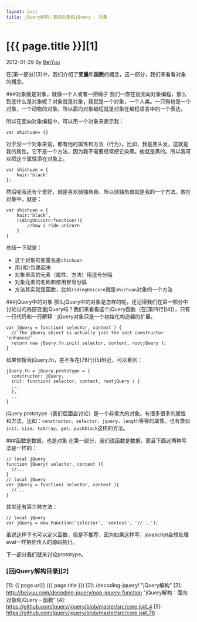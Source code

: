 ```yaml
---
layout: post
title: jQuery解构：面向对象和jQuery - 对象
---
```

# [{{ page.title }}][1]
2012-01-29 By [BeiYuu][]

在[第一部分][3]中，我们介绍了**变量**和**函数**的概念，这一部分，我们来看看对象的概念。

###对象就是对象，就像一个人或者一把椅子
我们一直在说面向对象编程，那么到底什么是对象呢？对象就是对象，我就是一个对象，一个人类。一只狗也是一个对象，一个动物的对象。所以面向对象编程就是对象在编程语言中的一个表达。

所以在面向对象编程中，可以用一个对象来表示我：

    var shichuan= {}

对于没一个对象来说，都有他的属性和方法（行为）。比如，我是黑头发，这就是我的属性。它不是一个方法，因为我不需要经常把它染黑。他就是黑的。所以我可以把这个属性添在对象上。

    var shichuan = {
        hair:'black'
    };

然后呢我还有个爱好，就是喜欢骑独角兽，所以骑独角兽就是我的一个方法。放在对象中，就是：

    var shichuan = {
        hair:'black',
        ridingUnicorn:function(){
            //how i ride unicorn
        }
    }

总结一下就是：

* 这个对象的变量名是`chichuan`
* 用`{`和`}`包裹起来
* 对象里面的元素（属性、方法）用逗号分隔
* 对象元素的名称和值用冒号分隔
* 方法其实就是函数，比如`ridingUnicore`就是`shichuan`对象的一个方法

###jQuery中的对象
那么jQuery中的对象是怎样的呢，还记得我们在第一部分中讨论过的局部变量jQuery吗？我们来看看这个jQuery函数（在[第四行][4]），只有一行代码和一行解释：jQuery对象只是一个初始化构造器的扩展。

    var jQuery = function( selector, context ) {
      // The jQuery object is actually just the init constructor 'enhanced'
      return new jQuery.fn.init( selector, context, rootjQuery );
    }

如果你搜索jQuery.fn，差不多在[78行][5]附近，可以看到：

    jQuery.fn = jQuery.prototype = {
      constructor: jQuery,
      init: function( selector, context, rootjQuery ) {
      ...
      },
      ...
    }

jQuery prototype（我们后面会讨论）是一个非常大的对象。有很多很多的属性和方法。比如：`constructor`、`selector`、`jquery`、`length`等等的属性。也有类似`init`、`size`、`toArray`、`get`、`pushStack`这样的方法。

###函数是数据，也是对象
在第一部分，我们说函数是数据，而且下面这两种写法是一样的：

    // local jQuery
    function jQuery( selector, context ){
      //...
    }
    // local jQuery
    var jQuery = function( selector, context ){
      //...
    }

其实还有第三种方法：

    // local jQuery
    var jQuery = new Function('selector', 'context', '//...');

虽说这样子也可以定义函数，但是不推荐，因为如果这样写，javascript会想处理eval一样把你传入的源码执行。

下一部分我们就来讨论prototype。


### [回jQuery解构目录][2]
[BeiYuu]:    http://beiyuu.com  "BeiYuu"
[jQuery]:   http://jquery.com/ "jQuery"
[1]:    {{ page.url}}  ({{ page.title }})
[2]:    /decoding-jquery/ "jQuery解构"
[3]:    http://beiyuu.com/decoding-jquery/oop-jquery-function "jQuery解构：面向对象和jQuery - 函数"
[4]:    https://github.com/jquery/jquery/blob/master/src/core.js#L4
[5]:    https://github.com/jquery/jquery/blob/master/src/core.js#L78
